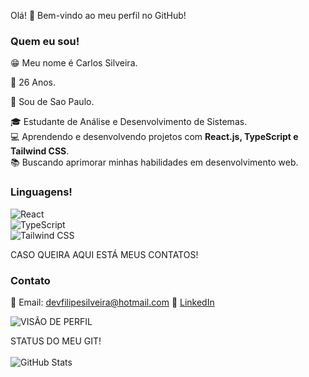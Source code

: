 Olá! 👋 Bem-vindo ao meu perfil no GitHub!

### Quem eu sou!
😁 Meu nome é Carlos Silveira.

🎂 26 Anos.

💨 Sou de Sao Paulo.

🎓 Estudante de Análise e Desenvolvimento de Sistemas.  
💻 Aprendendo e desenvolvendo projetos com **React.js, TypeScript e Tailwind CSS**.  
📚 Buscando aprimorar minhas habilidades em desenvolvimento web.

### Linguagens!  
![React](https://img.shields.io/badge/React-61DAFB?style=for-the-badge&logo=react&logoColor=black)  
![TypeScript](https://img.shields.io/badge/TypeScript-007ACC?style=for-the-badge&logo=typescript&logoColor=white)  
![Tailwind CSS](https://img.shields.io/badge/Tailwind%20CSS-38B2AC?style=for-the-badge&logo=tailwind-css&logoColor=white)



CASO QUEIRA AQUI ESTÁ MEUS CONTATOS! 
### Contato  
📧 Email: devfilipesilveira@hotmail.com 
💼 [LinkedIn](https://www.linkedin.com/in/devfilipesilveira/)

![VISÃO DE PERFIL ](https://komarev.com/ghpvc/?username=Cfsilveiras&color=blue)


STATUS DO MEU GIT!<br><br>
![GitHub Stats](https://github-readme-stats.vercel.app/api?username=Cfsilveiras&show_icons=true&theme=dark)
